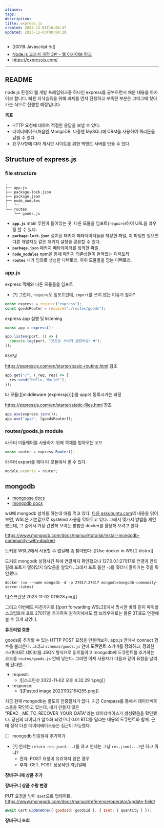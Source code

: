```yaml
---
aliases: 
tags: 
description:
title: express.js
created: 2023-11-01T16:02:37
updated: 2023-11-03T09:04:29
---
```

- [[0018 Javascript ☕️]]
- [Node.js 교과서 개정 3판 - 웹 아카이브 링크](https://thebook.io/080334/)
- <https://expressjs.com/>
___

## README

node.js 환경의 웹 개발 프레임워크중 하나인 express를 공부하면서 배운 내용을 아카이브 합니다. 빠른 지식습득을 위해 과제를 먼저 진행하고 부족한 부분은 그때그때 찾아가는 식으로 진행할 예정입니다.

**목표**

- HTTP 요청에 대하여 적절한 응답을 보낼 수 있다.
- 데이터베이스(처음엔 MongoDB, 나중엔 MySQL)에 ORM을 사용하여 쿼리문을 날릴 수 있다.
- 요구사항에 따라 게시판 사이트를 위한 백엔드 서버를 만들 수 있다.

## Structure of express.js

### file structure

```
.
├── app.js
├── package-lock.json
├── package.json
├── node_modules
│   └── ...
└── routes
    └── goods.js
```

- **`app.js`** main 루틴이 들어있는 곳. 다른 모듈을 임포트(`require`)하여 URL을 라우팅 할 수 있다.
- **`package-lock.json`** 설치된 패키지 메타데이터들을 저장한 파일, 이 파일만 있으면 다른 개발자도 같은 패키지 설정을 공유할 수 있다.
- **`package.json`** 패키지 메타데이터를 정의한 파일. 
- **`node_modules`** npm을 통해 패키지 의존성들이 들어있는 디렉토리
- **`routes`** 내가 임의로 생성한 디렉토리. 하위 모듈들을 담는 디렉토리.

### app.js

express 객체와 다른 모듈들을 임포트

- [?] 그런데, `require`도 임포트인데, `import`를 쓰지 않는 이유가 뭘까?

```js
const express = require("express");
const goodsRouter = require("./routes/goods");
```

express app 실행 및 listening

```js
const app = express();

app.listen(port, () => {
  console.log(port, "포트로 서버가 열렸어요! ♥️");
});
```

라우팅

<https://expressjs.com/en/starter/basic-routing.html> 참조

```js
app.get("/", (_req, res) => {
  res.send("Hello, World!");
});
```

타 모듈([[middleware {expressjs}]])를 app에 등록시키는 과정

<https://expressjs.com/en/starter/static-files.html> 참조

```js
app.use(express.json());
app.use("api/", [goodsRouter]);
```

### routes/goods.js module

라우터 미들웨어를 사용하기 위해 객체를 받아오는 코드

```js
const router = express.Router();
```

라우터 export를 해야 타 모듈에서 볼 수 있다.

```js
module.exports = router;
```

## mongodb

- [mongoose docs](https://mongoosejs.com/docs/)
- [mongodb docs](https://www.mongodb.com/docs/)

wsl에 mongodb 설치를 하는데 애를 먹고 있다. [다음 askubuntu.com](https://askubuntu.com/questions/1379425/system-has-not-been-booted-with-systemd-as-init-system-pid-1-cant-operate)의 내용을 읽어보면, WSL은 기본값으로 systemd 사용을 막아두고 있다. 그래서 몇가지 방법을 제안했는데, 그 중에서 가장 간편해 보이는 방법인 docker를 활용해 보려고 한다.

<https://www.mongodb.com/docs/manual/tutorial/install-mongodb-community-with-docker/>

도커를 WSL2에서 사용할 수 없길래 좀 찾아봤다. [[Use docker in WSL2 distro]]

도커로 mongodb 실행시킨 뒤에 연결까지 확인했으나 127.0.0.1:27017로 연결이 안되길래 포트가 열려있지 않았음을 알았다. 그래서 포트 옵션 `-p`를 줬더니 돌아가는 것을 확인했다.

```
docker run --name mongodb -d -p 27017:27017 mongodb/mongodb-community-server:latest
```

![[스크린샷 2023-11-02 011628.png]]

그리고 이번에도 마찬가지로 [[port forwarding WSL2]]에서 명시한 바와 같이 파워쉘 스크립트에 포트 27017을 추가하여 원격지에서도 웹 브라우저로는 물론 3T로도 연결해 볼 수 있게 되었다.

**튜토리얼 흐름**

goods를 추가할 수 있는 HTTP POST 요청을 만들어보자. app.js 안에서 connect 함수를 불러온다. 그리고 `schemas/goods.js` 안에 도큐먼트 스키마를 정의하고, 정의한 스키마대로 데이터를 JSON 형식으로 읽어들이고 mongodb에 도큐먼트를 추가하는 코드를 `routes/goods.js` 안에 넣는다. 그러면 이제 사용자가 다음과 같이 요청을 날리게 된다면...

- request: 
	- ![[스크린샷 2023-11-02 오후 4.32.29 1.png]]
- response:
	- ![[Pasted image 20231102164255.png]]

지금 현재 mongodb는 별도의 인증절차가 없다. 지금 Compass를 통해서 데이터베이스들을 확인하고 있는데, 내가 만들지 않은 "READ__ME_TO_RECOVER_YOUR_DATA"라는 데이터베이스가 생성됐음을 확인했다. 당신의 데이터가 암호화 되었으니 0.01 BTC를 달라는 내용의 도큐먼트와 함께. 근데 정작 다른 데이터베이스들은 접근이 가능했다. 

- [ ] mongodb 인증절차 추가하기

- [?] 언제는 `return res.json(...)`를 하고 언제는 그냥 `res.json(...)`만 하고 뭐냐?
	- 전자: POST 요청이 유효하지 않은 경우
	- 후자: GET, POST 정상적인 리턴일때

**장바구니에 상품 추가**

**장바구니 상품 수량 변경**

PUT 요청을 받아 `$set`으로 업데이트.  <https://www.mongodb.com/docs/manual/reference/operator/update-field/>

```js
await Cart.updateOne({ goodsId: goodsId }, { $set: { quantity } });
```

**장바구니 조회**
